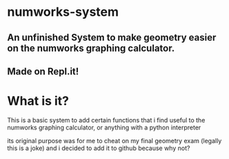 # numworks-system
An unfinished System to make geometry easier on the numworks graphing calculator. 
---
Made on Repl.it!
---
# What is it?
This is a basic system to add certain functions that i find useful to the numworks graphing calculator, or anything with a python interpreter

its original purpose was for me to cheat on my final geometry exam (legally this is a joke) and i decided to add it to github because why not?
